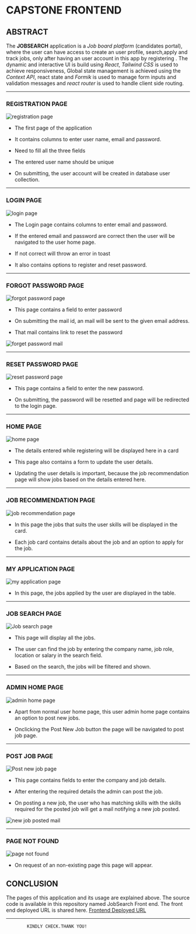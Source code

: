 # CAPSTONE FRONTEND

## ABSTRACT

 The **JOBSEARCH** application is a *Job board platform* (candidates portal), where the user can have access to create an user profile, search,apply and track jobs, only after having an user account in this app by registering . The dynamic and interactive UI is build using *React*, *Tailwind CSS* is used to achieve responsiveness, Global state management is achieved using the *Context API*, react state and *Formik* is used to manage form inputs and validation messages and *react router* is used to handle client side routing.

***

### REGISTRATION PAGE

![registration page](<Pages Image/Registration page.png>)



- The first page of the application

- It contains columns to enter user name, email and password.

- Need to fill all the three fields

- The entered user name should be unique

- On submitting, the user account will be created in database user collection.
***

### LOGIN PAGE

![login page](<Pages Image/Login Page.png>)

- The Login page contains columns to enter email and password.

- If the entered email and password are correct then the user will be navigated to the user home page.

- If not correct will throw an error in toast 

- It also contains options to register and reset password.
***

### FORGOT PASSWORD PAGE

![forgot password page](<Pages Image/Forgot password page.png>)

- This page contains a field to enter password

- On submitting the mail id, an mail will be sent to the given email address.

- That mail contains link to reset the password
  
![forget password mail](<Pages Image/Forgot password mail.png>)
***

### RESET PASSWORD PAGE

![reset password page](<Pages Image/password reset page.png>)

- This page contains a field to enter the new password.

- On submitting, the password will be resetted and page will be redirected to the login page.
***

### HOME PAGE

![home page](<Pages Image/Home page.png>)

- The details entered while registering will be displayed here in a card

- This page also contains a form to update the user details.

- Updating the user details is important, because the job recommendation page will show jobs based on the details entered here.
***

### JOB RECOMMENDATION PAGE

![job recommendation page](<Pages Image/Job recommendation page.png>)

- In this page the jobs that suits the user skills will be displayed in the card.

- Each job card contains details about the job and an option to apply for the job.
***

### MY APPLICATION PAGE

![my application page](<Pages Image/Track Application page.png>)

- In this page, the jobs applied by the user are displayed in the table.
***

### JOB SEARCH PAGE

![Job search page](<Pages Image/Job search page.png>)

- This page will display all the jobs.

- The user can find the job by entering the company name, job role, location or salary in the search field.

- Based on the search, the jobs will be filtered and shown.
***

### ADMIN HOME PAGE

![admin home page](<Pages Image/Admin user home page.png>)

- Apart from normal user home page, this user admin home page contains an option to post new jobs.

- Onclicking the Post New Job button the page will be navigated to post job page.
***

### POST JOB PAGE

![Post new job page](<Pages Image/post new job page.png>)

- This page contains fields to enter the company and job details.

- After entering the required details the admin can post the job.

- On posting a new job, the user who has matching skills with the skills required for the posted job will get a mail notifying a new job posted.

![new job posted mail](<Pages Image/Job posted mail.png>)

***
### PAGE NOT FOUND

![page not found](<Pages Image/page not found.png>)

- On request of an non-existing page this page will appear.


## CONCLUSION

 The pages of this application and its usage are explained above. The source code is available in this repository named JobSearch Front end. The front end deployed URL is shared here.
[Frontend Deployed URL](https://jobsearchplatform.netlify.app/)
***
  

            KINDLY CHECK.THANK YOU!
